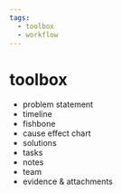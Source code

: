 ```yaml
---
tags:
  - toolbox 
  - workflow 
---
```

# toolbox

- problem statement
- timeline
- fishbone
- cause effect chart
- solutions
- tasks
- notes
- team
- evidence & attachments
